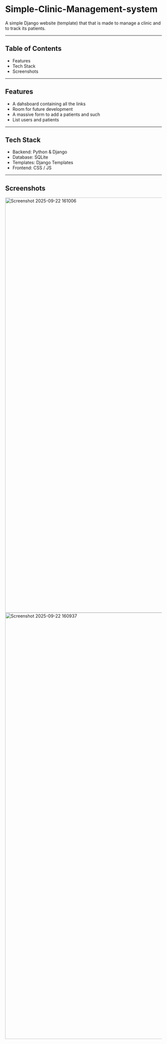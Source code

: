 # Simple-Clinic-Management-system

A simple Django website (template) that that is made to manage a clinic and to track its patients.

---

## Table of Contents

- Features  
- Tech Stack  
- Screenshots

---

## Features

- A dahsboard containing all the links
- Room for future development
- A massive form to add a patients and such
- List users and patients

---

## Tech Stack

- Backend: Python & Django  
- Database: SQLite  
- Templates: Django Templates
- Frontend:  CSS / JS 

---

## Screenshots
<img width="1600" height="1331" alt="Screenshot 2025-09-22 161006" src="https://github.com/user-attachments/assets/df86d8eb-940b-4887-8529-6725203fbda1" />
<img width="1599" height="1367" alt="Screenshot 2025-09-22 160937" src="https://github.com/user-attachments/assets/9cc00b97-f515-4262-a888-8a394f75ae9e" />
